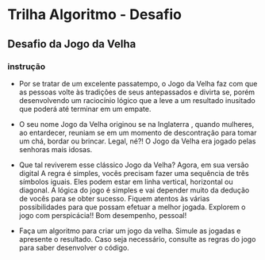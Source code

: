 # Trilha Algoritmo - Desafio

## Desafio da Jogo da Velha

### instrução

- Por se tratar de um excelente
  passatempo, o Jogo da Velha
  faz com que as pessoas volte às
  tradições de seus antepassados
  e divirta se, porém
  desenvolvendo um raciocínio
  lógico que a leve a um resultado
  inusitado que poderá até
  terminar em um empate.

- O seu nome
  Jogo da Velha
  originou se na Inglaterra ,
  quando mulheres, ao entardecer,
  reuniam se em um momento de
  descontração para tomar um
  chá, bordar ou brincar. Legal,
  né?! O Jogo da Velha era jogado
  pelas senhoras mais idosas.

- Que tal
  reviverem esse clássico Jogo
  da Velha? Agora, em sua versão
  digital A regra é simples, vocês
  precisam fazer uma sequência de três
  símbolos iguais. Eles podem estar em
  linha vertical, horizontal ou diagonal. A
  lógica do jogo é simples e vai
  depender muito da dedução de vocês
  para se obter sucesso. Fiquem atentos
  às várias possibilidades para que
  possam efetuar a melhor jogada.
  Explorem o jogo com perspicácia!!
  Bom desempenho, pessoal!

- Faça um algoritmo para criar um
  jogo da velha. Simule as jogadas
  e apresente o resultado. Caso
  seja necessário, consulte as
  regras do jogo para saber
  desenvolver o código.
